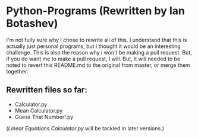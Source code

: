 # Python-Programs (Rewritten by Ian Botashev)

I'm not fully sure why I chose to rewrite all of this. I understand that this is actually just personal programs, but i thought it would be an interesting challenge. 
This is also the reason why i won't be making a pull request. But, if you do want me to make a pull request, I will. But, it will needed to be noted to revert this README.md to the original from master, or merge them together.

## Rewritten files so far:
- Calculator.py
- Mean Calculator.py
- Guess That Number!.py

(*Linear Equations Calculator.py* will be tackled in later versions.)
